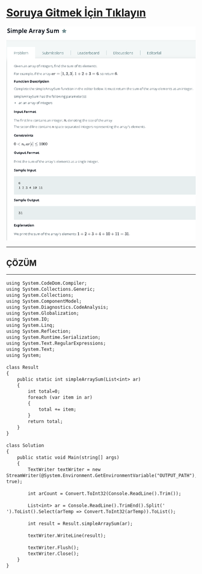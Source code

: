 # [Soruya Gitmek İçin Tıklayın](https://www.hackerrank.com/challenges/simple-array-sum/problem)

![Soru Metni](https://github.com/devrimmehmet/Kodluyoruz-Bootcamp-134/blob/master/HackerRank/2-simple-array-sum/Simple-Array-Sum.png?raw=true)

---
## ÇÖZÜM
---

    using System.CodeDom.Compiler;
    using System.Collections.Generic;
    using System.Collections;
    using System.ComponentModel;
    using System.Diagnostics.CodeAnalysis;
    using System.Globalization;
    using System.IO;
    using System.Linq;
    using System.Reflection;
    using System.Runtime.Serialization;
    using System.Text.RegularExpressions;
    using System.Text;
    using System;

    class Result
    {
        public static int simpleArraySum(List<int> ar)
        {
            int total=0;
            foreach (var item in ar)
            {
                total += item;
            }
            return total;
        }
    }

    class Solution
    {
        public static void Main(string[] args)
        {
            TextWriter textWriter = new StreamWriter(@System.Environment.GetEnvironmentVariable("OUTPUT_PATH"), true);

            int arCount = Convert.ToInt32(Console.ReadLine().Trim());

            List<int> ar = Console.ReadLine().TrimEnd().Split(' ').ToList().Select(arTemp => Convert.ToInt32(arTemp)).ToList();

            int result = Result.simpleArraySum(ar);

            textWriter.WriteLine(result);

            textWriter.Flush();
            textWriter.Close();
        }
    }

